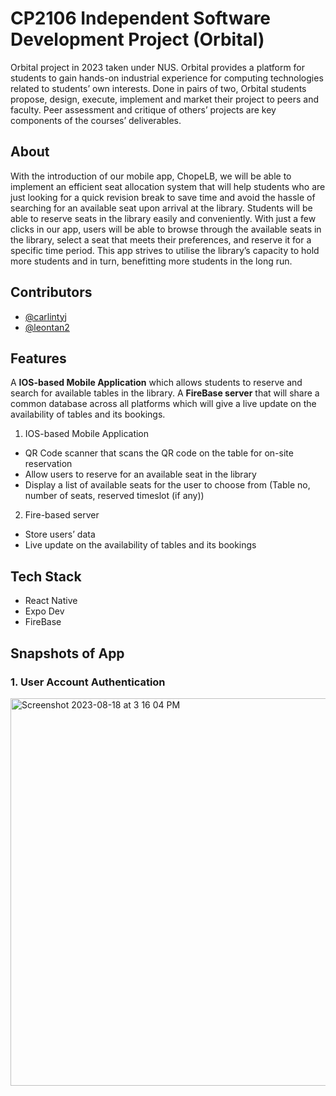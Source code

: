 # CP2106 Independent Software Development Project (Orbital)
Orbital project in 2023 taken under NUS.
Orbital provides a platform for students to gain hands-on industrial experience for computing technologies related to students’ own interests. Done in pairs of two, Orbital students propose, design, execute, implement and market their project to peers and faculty. Peer assessment and critique of others’ projects are key components of the courses’ deliverables.

## About
With the introduction of our mobile app, ChopeLB, we will be able to implement an efficient seat allocation system that will help students who are just looking for a quick revision break to save time and avoid the hassle of searching for an available seat upon arrival at the library.
Students will be able to reserve seats in the library easily and conveniently. With just a few clicks in our app, users will be able to browse through the available seats in the library, select a seat that meets their preferences, and reserve it for a specific time period. This app strives to utilise the library’s capacity to hold more students and in turn, benefitting more students in the long run.

## Contributors
- [@carlintyj](https://github.com/Carlintyj)
- [@leontan2](https://github.com/leontan2)

## Features
A **IOS-based Mobile Application** which allows students to reserve and search for available tables in the library. 
A **FireBase server** that will share a common database across all platforms which will give a live update on the availability of tables and its bookings.

1. IOS-based Mobile Application <br>
- QR Code scanner that scans the QR code on the table for on-site reservation
- Allow users to reserve for an available seat in the library
- Display a list of available seats for the user to choose from (Table no, number of seats, reserved timeslot (if any))

2. Fire-based server <br>
- Store users’ data
- Live update on the availability of tables and its bookings

## Tech Stack
- React Native
- Expo Dev
- FireBase

## Snapshots of App
### 1. User Account Authentication
<img width="620" alt="Screenshot 2023-08-18 at 3 16 04 PM" src="https://github.com/Carlintyj/CP2106-Independent-Software-Development-Project-Orbital/assets/102083899/03a9bfda-453b-4a22-bd76-f7f1411d7bf0">


